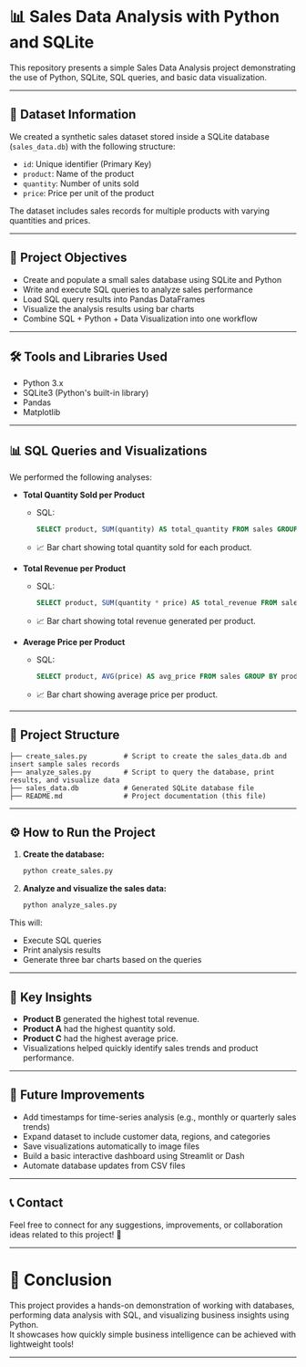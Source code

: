 # 📊 Sales Data Analysis with Python and SQLite

This repository presents a simple Sales Data Analysis project demonstrating the use of Python, SQLite, SQL queries, and basic data visualization.

---

## 📁 Dataset Information

We created a synthetic sales dataset stored inside a SQLite database (`sales_data.db`) with the following structure:

- `id`: Unique identifier (Primary Key)
- `product`: Name of the product
- `quantity`: Number of units sold
- `price`: Price per unit of the product

The dataset includes sales records for multiple products with varying quantities and prices.

---

## 🎯 Project Objectives

- Create and populate a small sales database using SQLite and Python
- Write and execute SQL queries to analyze sales performance
- Load SQL query results into Pandas DataFrames
- Visualize the analysis results using bar charts
- Combine SQL + Python + Data Visualization into one workflow

---

## 🛠 Tools and Libraries Used

- Python 3.x
- SQLite3 (Python's built-in library)
- Pandas
- Matplotlib

---

## 📊 SQL Queries and Visualizations

We performed the following analyses:

- **Total Quantity Sold per Product**
  - SQL:  
    ```sql
    SELECT product, SUM(quantity) AS total_quantity FROM sales GROUP BY product;
    ```
  - 📈 Bar chart showing total quantity sold for each product.

- **Total Revenue per Product**
  - SQL:  
    ```sql
    SELECT product, SUM(quantity * price) AS total_revenue FROM sales GROUP BY product;
    ```
  - 📈 Bar chart showing total revenue generated per product.

- **Average Price per Product**
  - SQL:  
    ```sql
    SELECT product, AVG(price) AS avg_price FROM sales GROUP BY product;
    ```
  - 📈 Bar chart showing average price per product.

---

## 📂 Project Structure

```plaintext
├── create_sales.py         # Script to create the sales_data.db and insert sample sales records
├── analyze_sales.py        # Script to query the database, print results, and visualize data
├── sales_data.db           # Generated SQLite database file
├── README.md               # Project documentation (this file)
```

---

## ⚙️ How to Run the Project

1. **Create the database:**
   ```bash
   python create_sales.py
   ```

2. **Analyze and visualize the sales data:**
   ```bash
   python analyze_sales.py
   ```

This will:
- Execute SQL queries
- Print analysis results
- Generate three bar charts based on the queries

---

## 📌 Key Insights

- **Product B** generated the highest total revenue.
- **Product A** had the highest quantity sold.
- **Product C** had the highest average price.
- Visualizations helped quickly identify sales trends and product performance.

---

## 🚀 Future Improvements

- Add timestamps for time-series analysis (e.g., monthly or quarterly sales trends)
- Expand dataset to include customer data, regions, and categories
- Save visualizations automatically to image files
- Build a basic interactive dashboard using Streamlit or Dash
- Automate database updates from CSV files

---

## 📞 Contact

Feel free to connect for any suggestions, improvements, or collaboration ideas related to this project! 🚀

---

# 🎯 Conclusion

This project provides a hands-on demonstration of working with databases, performing data analysis with SQL, and visualizing business insights using Python.  
It showcases how quickly simple business intelligence can be achieved with lightweight tools!

---
